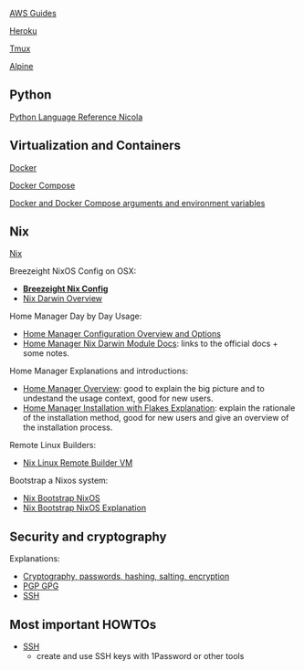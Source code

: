 
[AWS Guides](dev/aws.md)

[Heroku](dev/heroku.md)

[Tmux](dev/tmux.md)

[Alpine](dev/alpine.md)

## Python

[Python Language Reference Nicola](dev/python-language-reference-nicola.md)

## Virtualization and Containers

[Docker](dev/docker.md)

[Docker Compose](dev/docker-compose.md)

[Docker and Docker Compose arguments and environment variables](dev/docker-and-docker-compose-arg-env.md)

## Nix

[Nix](dev/nix/nix.md)

Breezeight NixOS Config on OSX:

* **[Breezeight Nix Config](dev/nix/nix-breezeight-config-osx-and-linux-overview.md)**
* [Nix Darwin Overview](dev/nix/nix-darwin-overview.md)

Home Manager Day by Day Usage:

* [Home Manager Configuration Overview and Options](dev/nix/nix-homemanager-configuration-overview-and-options.md)
* [Home Manager Nix Darwin Module Docs](dev/nix/nix-homemanager-nix-darwin-module-docs.md): links to the official docs + some notes.

Home Manager Explanations and introductions:

* [Home Manager Overview](dev/nix/nix-homemanager-overview-explanation.md): good to explain the big picture and to undestand the usage context, good for new users.
* [Home Manager Installation with Flakes Explanation](dev/nix/nix-homemanager-installation-explanation.md): explain the rationale of the installation method, good for new users and give an overview of the installation process.




Remote Linux Builders:

* [Nix Linux Remote Builder VM](dev/nix/nix-linux-remote-builder-vm-on-osx-howto.md)


Bootstrap a Nixos system:

* [Nix Bootstrap NixOS](dev/nix/nix-bootstrap-nixos-howto.md)
* [Nix Bootstrap NixOS Explanation](dev/nix/nix-bootstrap-nixos-explanation.md)

## Security and cryptography

Explanations:

* [Cryptography, passwords, hashing, salting, encryption](dev/cryptography-passwords-hashing-salting-encryption.md)
* [PGP GPG](dev/cryptography-pgp-gpg.md)
* [SSH](dev/cryptography-ssh.md)



## Most important HOWTOs

* [SSH](dev/cryptography-ssh-basic-howto.md)
  * create and use SSH keys with 1Password or other tools

